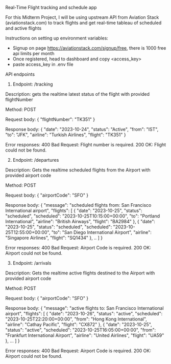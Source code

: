Real-Time Flight tracking and schedule app

For this Midterm Project, I will be using upstream API from Aviation Stack (aviationstack.com) to track flights and get real-time tableau of scheduled and active flights

Instructions on setting up environment variables:
- Signup on page https://aviationstack.com/signup/free, there is 1000 free api limits per month
- Once registered, head to dashboard and copy <access_key>
- paste access_key in .env file

API endpoints
1) Endpoint: /tracking

Description: gets the realtime latest status of the flight with provided flightNumber

Method: POST

Request body:
{
  "flightNumber": "TK351"
}

Response body:
{
  "date": "2023-10-24",
  "status": "Active",
  "from": "IST",
  "to": "JFK",
  "airline": "Turkish Airlines",
  "flight": "TK351"
}

Error responses:
400 Bad Request: Flight number is required.
200 OK: Flight could not be found.

2) Endpoint: /departures

Description: Gets the realtime scheduled flights from the Airport with provided airport code

Method: POST

Request body:
{
  "airportCode": "SFO"
}

Response body:
{
    "message": "scheduled flights from: San Francisco International airport",
    "flights": [
        {
            "date": "2023-10-25",
            "status": "scheduled",
            "scheduled": "2023-10-25T10:15:00+00:00",
            "to": "Portland International",
            "airline": "British Airways",
            "flight": "BA2984"
        },
        {
            "date": "2023-10-25",
            "status": "scheduled",
            "scheduled": "2023-10-25T12:55:00+00:00",
            "to": "San Diego International Airport",
            "airline": "Singapore Airlines",
            "flight": "SQ1434"
        }, .. ]
}

Error responses:
400 Bad Request: Airport Code is required.
200 OK: Airport could not be found.

3) Endpoint: /arrivals

Description: Gets the realtime active flights destined to the Airport with provided airport code

Method: POST

Request body:
{
  "airportCode": "SFO"
}

Response body:
{
    "message": "active flights to: San Francisco International airport",
    "flights": [
        {
            "date": "2023-10-26",
            "status": "active",
            "scheduled": "2023-10-25T22:20:00+00:00",
            "from": "Hong Kong International",
            "airline": "Cathay Pacific",
            "flight": "CX872"
        },
        {
            "date": "2023-10-25",
            "status": "active",
            "scheduled": "2023-10-25T16:05:00+00:00",
            "from": "Frankfurt International Airport",
            "airline": "United Airlines",
            "flight": "UA59"
        }, ... ]
}

Error responses:
400 Bad Request: Airport Code is required.
200 OK: Airport could not be found.